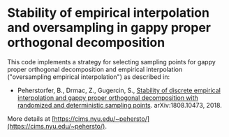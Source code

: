 # Stability of empirical interpolation and oversampling in gappy proper orthogonal decomposition

This code implements a strategy for selecting sampling points for gappy proper orthogonal decomposition and empirical interpolation ("oversampling empirical interpolation") as described in:

* Peherstorfer, B., Drmac, Z., Gugercin, S., [Stability of discrete empirical interpolation and gappy proper orthogonal decomposition with randomized and deterministic sampling points](https://arxiv.org/pdf/1808.10473). arXiv:1808.10473, 2018.

More details at [https://cims.nyu.edu/~pehersto/](https://cims.nyu.edu/~pehersto/).
